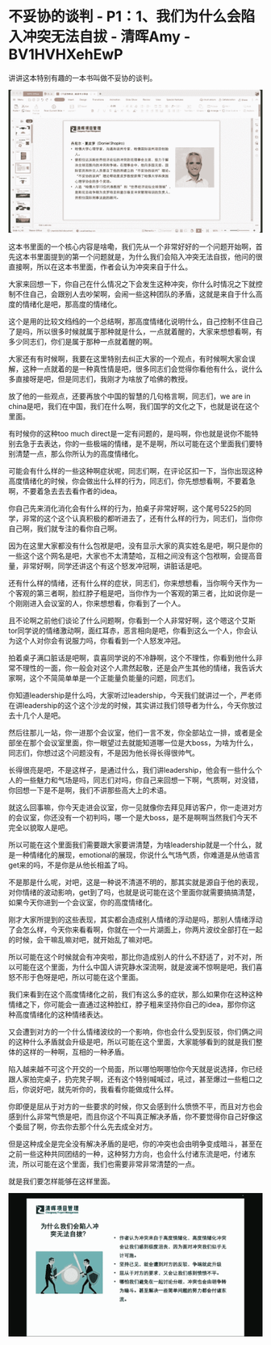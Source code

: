 # 不妥协的谈判 - P1：1、我们为什么会陷入冲突无法自拔 - 清晖Amy - BV1HVHXehEwP

讲讲这本特别有趣的一本书叫做不妥协的谈判。

![](img/89fa442b9752e83bdaf5cd839dce57db_1.png)

这本书里面的一个核心内容是啥嘞，我们先从一个非常好好的一个问题开始啊，首先这本书里面提到的第一个问题就是，为什么我们会陷入冲突无法自拔，他问的很直接啊，所以在这本书里面，作者会认为冲突来自于什么。

大家来回想一下，你自己在什么情况之下会发生这种冲突，你什么时情况之下就控制不住自己，会跟别人去吵架啊，会闹一些这种团队的矛盾，这就是来自于什么高度的情绪化是吧，那高度的情绪化。

这个是用的比较文绉绉的一个总结啊，那高度情绪化说明什么，自己控制不住自己了是吗，所以很多时候就属于那种就是什么，一点就着醒的，大家来想想看啊，有多少同志们，你们是属于那种一点就着醒的啊。

大家还有有时候啊，我要在这里特别去纠正大家的一个观点，有时候啊大家会误解，这种一点就着的是一种真性情是吧，很多同志们会觉得你看他有什么，说什么多直接呀是吧，但是同志们，我刚才为啥放了哈佛的教授。

放了他的一些观点，还要再放个中国的智慧的几句格言啊，同志们，we are in china是吧，我们在中国，我们在什么啊，我们国学的文化之下，也就是说在这个里面。

有时候你的这种too much direct是一定有问题的，是吗啊，你也就是说你不能特别去急于去表达，你的一些极端的情绪，是不是啊，所以可能在这个里面我们要特别清楚一点，那么你所认为的高度情绪化。

可能会有什么样的一些这种啊症状呢，同志们啊，在评论区扣一下，当你出现这种高度情绪化的时候，你会做出什么样的行为，同志们，你先想想看啊，不要着急啊，不要着急去去去看作者的idea。

你自己先来消化消化会有什么样的行为，拍桌子非常好啊，这个尾号5225的同学，非常的这个这个认真积极的都听进去了，还有什么样的行为，同志们，当你你自己啊，我们就专注的看你自己啊。

因为在这里大家都没有什么包袱是吧，没有显示大家的真实姓名是吧，啊只是你的一些这个这个网名是吧，大家也不太清楚哈，互相之间没有这个包袱啊，会提高音量，非常好啊，同学还讲这个有这个怒发冲冠啊，讲脏话是吧。

还有什么样的情绪，还有什么样的症状，同志们，你来想想看，当你啊今天作为一个客观的第三者啊，脸红脖子粗是吧，当你作为一个客观的第三者，比如说你是一个刚刚进入会议室的人，你来想想看，你看到了一个人。

且不论啊之前他们谈论了什么问题啊，你看到一个人非常好啊，这个嗯这个艾斯tor同学说的情绪激动啊，面红耳赤，恶言相向是吧，你看到这么一个人，你会认为这个人对你会有说服力吗，你看看到一个人怒发冲冠。

拍着桌子满口脏话是吧啊，袁喜同学说的不冷静啊，这个不理性，你看到他什么非常不理性的一面，你一般会对这个人肃然起敬，还是会产生其他的情绪，我告诉大家啊，这个不简简单单是一个正能量负能量的问题，同志们。

你知道leadership是什么吗，大家听过leadership，今天我们就讲过一个，严老师在讲leadership的这个这个沙龙的时候，其实讲过我们领导者为什么，今天你放过去十几个人是吧。

然后往那儿一站，你一进那个会议室，他们一言不发，你全部站立一排，或者是全部坐在那个会议室里面，你一眼望过去就能知道哪一位是大boss，为啥为什么，同志们，你想过这个问题没有，不是因为他长得长得很帅气。

长得很亮是吧，不是这样子，是通过什么，我们讲leadership，他会有一些什么个人的一些魅力和气场是吗，同志们对吗，你自己来回想一下啊，气质啊，对没错，你回想一下是不是啊，我们不讲那些高大上的术语。

就这么回事嘛，你今天走进会议室，你一见就像你去拜见拜访客户，你一走进对方的会议室，你还没有一个初判吗，哪一个是大boss，是不是啊啊当然我们今天不完全以貌取人是吧。

所以可能在这个里面我们需要跟大家要讲清楚，为啥leadership就是一个什么，就是一种情绪化的展现，emotional的展现，你说什么气场气质，你难道是从他语言get来的吗，不是你是从他长相盖了吗。

不是那是什么呢，对吧，这是一种说不清道不明的，那其实就是源自于他的表现，对你情绪的波动影响，get到了吗，也就是说可能在这个里面你就需要搞搞清楚，如果今天你进到一个会议室，你的高度情绪化。

刚才大家所提到的这些表现，其实都会造成别人情绪的浮动是吗，那别人情绪浮动了会怎么样，今天你来看看啊，你就在一个一片湖面上，你两片波纹全部打在一起的时候，会干嘛乱嘛对吧，就开始乱了嘛对吧。

所以可能在这个时候就会有冲突啦，那比你造成别人的什么不舒适了，对不对，所以可能在这个里面，为什么中国人讲究静水深流啊，就是波澜不惊啊是吧，我们喜怒不形于色呀是吧，所以可能在这个里面。

我们来看到在这个高度情绪化之前，我们有这么多的症状，那么如果你在这种这种情绪之下，你可能会一直通过这种脸红，脖子粗来坚持你自己的idea，那你你这种高度情绪化的这种情绪表达。

又会遭到对方的一个什么情绪波纹的一个影响，你也会什么受到反驳，你们俩之间的这种什么矛盾就会升级是吧，所以可能在这个里面，大家能够看到的就是我们整体的这样的一种啊，互相的一种矛盾。

陷入越来越不可这个开交的一个局面，所以哪怕啊哪怕你今天就是说选择，你已经跟人家拍完桌子，扔完凳子啊，还有这个特别喊喊过，吼过，甚至爆过一些粗口之后，你说好吧，就先听你的，我看看你能做成什么样。

你即便是屈从于对方的一些要求的时候，你又会感到什么愤愤不平，而且对方也会感到什么非常气愤是吧，而且你这个不叫真正解决矛盾，你不要觉得你自己好像这个委屈了啊，你去你去那个什么先去成全对方。

但是这种成全是完全没有解决矛盾的是吧，你的冲突也会由明争变成暗斗，甚至在之前一些这种共同团结的一种，这种努力方向，也会什么付诸东流是吧，付诸东流，所以可能在这个里面，我们也需要非常非常清楚的一点。

就是我们要怎样能够在这样里面。

![](img/89fa442b9752e83bdaf5cd839dce57db_3.png)